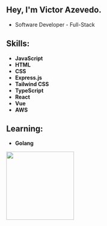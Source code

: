 ## Hey, I'm Victor Azevedo.
<ul>
  <li>Software Developer - Full-Stack</li>
</ul>

## Skills:
<ul>
  <li><b>JavaScript</b></li>
  <li><b>HTML</b></li>
  <li><b>CSS</b></li>
  <li><b>Express.js</b></li>
  <li><b>Tailwind CSS</b></li>
  <li><b>TypeScript</b></li>
  <li><b>React</b></li>
  <li><b>Vue</b></li>
  <li><b>AWS</b></li>
</ul>

## Learning:
<ul>
  <li><b>Golang</b></li>
</ul>

<div style="display: inline_block">
  <a href="https://github.com/uVicc/">
  <img height="180em" src="https://github-readme-stats.vercel.app/api?username=uVicc&show_icons=true&theme=bear&count_private=true"/>
</div>
